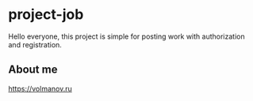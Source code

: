 # project-job
Hello everyone, this project is simple for posting work with authorization and registration.

## About me
https://volmanov.ru